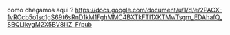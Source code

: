 como chegamos aqui ?
https://docs.google.com/document/u/1/d/e/2PACX-1vROcb5o1sc1gS69t6sRnD1kM1FghMMC4BXTkFTI1XKTMwTsgm_EDAhafQ_SBQLIkygM2X5BV8IiiZ_F/pub
